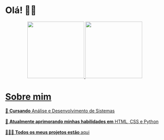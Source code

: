 <h1>Olá! 👋🏻</h1>

<div align="center">
  <a href="https://github.com./isadorabittinelli">
  <img height="180em" src="https://github-readme-stats.vercel.app/api/top-langs/?username=isadorabittinelli&layout=compact&langs_count=16&theme=dracula"/>
  <img height="180em" src="https://github-readme-stats.vercel.app/api?username=isadorabittinelli&show_icons=true&theme=dracula&include_all_commits=true&count_private=true"/>
</div>
    
<h1>Sobre mim</h1>

📖 <b>Cursando</b> Análise e Desenvolvimento de Sistemas
<br><br>
🌱 <b>Atualmente aprimorando minhas habilidades em</b> HTML, CSS e Python
<br><br>
👩🏻‍💻 <b>Todos os meus projetos estão </b> <a href="https://github.com/isadorabittinelli?tab=stars">aqui<a/>
<br><br>
